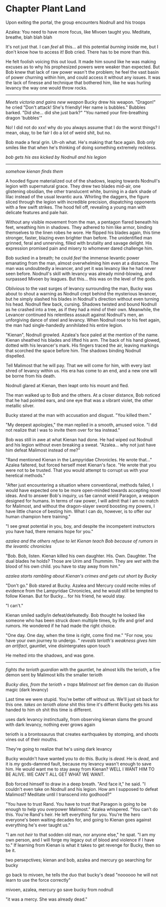 
# Chapter Plant Land

Upon exiting the portal, the group encounters Nodnull and his troops


Azalea: You need to have more focus, like Mivoen taught you. Meditate, breathe, blah blah blah

It's not just that. I can *feel* all this... all this potential *burning* inside me, but I don't know how to access it! Bob cried. There has to be more than this. 

He felt foolish voicing this out loud. It made him sound like he was making excuses as to why his prophesized powers were weaker than expected. But Bob knew that lack of raw power wasn't the problem; he feel the vast basin of power churning within him, and could access it without any issues. It was the lack of finesse and technique that bothered him, like he was hurling levancy the way one would throw rocks. 

---------------------------------------------

*Meets victoria and gains new weapon*
Bucky drew his weapon. "Dragon!" he cried
"Don't attack! She's friendly! Her name is bubbles."
Bubbles barked. 
"Did she... did she just bark?"
"You named your fire-breathing dragon 'bubbles'"

No! I did not do xxx!
why do you always assume that I do the worst things?
I mean, okay, to be fair I do a lot of weird shit, but no. 

Bob made a feral grin. 
Uh-oh
what. 
He's making that face again. Bob only smiles like that when he's thinking of doing something extremely reckless. 

*bob gets his ass kicked by Nodnull and his legion*

---------------------

*somehow kienan finds them*

A hooded figure materialized out of the shadows, leaping towards Nodnull's legion with supernatural grace. They drew two blades mid-air, one glistening obsidian, the other translucent white, burning in a dark shade of lilac instead of the usual levantic aura. Whirling the daggers, the figure sliced through the legion with incredible precision, dispatching opponents with a few swift strikes. The hood fell off, revealing a young man with delicate features and pale hair. 

Without any visible movement from the man, a pentagon flared beneath his feet, wreathing him in shadows. They adhered to him like armor, binding themselves to the linen robes he wore. He flipped his blades again, this time stronger, faster, blazing even brighter than before. The unidentified man grinned, feral and unnerving, filled with brutality and savage delight. His expression promised pain and misery to whomever dared challenge him. 

Bob sucked in a breath; he could *feel* the immense levantic power emanating from the man, almost overwhelming him even at a distance. The man was undoubtedly a levancer, and yet it was levancy like he had never seen before. Nodnull's skill with levancy was already mind-blowing, and surpassed Mivoen by leagues. But this... this was on the level of the gods. 

Oblivious to the vast surges of levancy surrounding the man, Bucky was about to shout a warning as Nodnull crept behind the mysterious levancer, but he simply slashed his blades in Nodnull's direction without even turning his head. Nodnull flew back, cursing. Shadows twisted and bound Nodnull as he crashed into a tree, as if they had a mind of their own. Meanwhile, the Levancer continued his relentless assault against Nodnull's men, an unforgiving dance of steel and levancy. When Nodnull rose to his feet again, the man had single-handedly annihilated his entire legion. 

"Kienan", Nodnull growled. Azalea's face paled at the mention of the name. 
Kienan sheathed his blades and lifted his arm. The back of his hand glowed, dotted with his levancer's mark. 
His fingers traced the air, leaving markings that scorched the space before him. The shadows binding Nodnull dispelled. 

Tell Malimost that he will pay. That we will come for him, with every last shred of levancy within us. His era has come to an end, and a new one will be borne from his death. 

Nodnull glared at Kienan, then leapt onto his mount and fled. 




The man walked up to Bob and the others. At a closer distance, Bob noticed that he had pointed ears, and one eye that was a vibrant violet, the other metallic silver. 

Bucky stared at the man with accusation and disgust. "You killed them."

"My deepest apologies," the man replied in a smooth, amused voice. "I did not realize that I was to invite them over for tea instead."

Bob was still in awe at what Kienan had done. He had wiped out Nodnull and his legion without even breaking a sweat. "Azalea... why not just have him defeat Malimost instead of me?"

"Rand mentioned Kienan in the Lampyridae Chronicles. He wrote that..." Azalea faltered, but forced herself meet Kienan's face. "He wrote that you were not to be trusted. That you would attempt to corrupt us with your heretical methods."

"After just encountering a situation where conventional, <rand-religion-following> methods failed, I would have expected one to be more open-minded towards accepting novel ideas. And to answer Bob's inquiry, us fae cannot wield Paragon, a weapon designed for humans. In terms of raw power, I will admit that I am no match for Malimost, and without the dragon-slayer sword boosting my powers, I have little chance of besting him. What I can do, however, is to offer our human champion here training." 

"I see great potential in you, boy, and despite the incompetent instructors you have had, there remains hope for you."

*azalea and the others refuse to let Kienan teach Bob because of rumors in the levantic chronicles*

"Bob. Bob, listen. Kienan killed his own daughter. His. Own. Daughter. The dual blades he holds? Those are Urim and Thummim. They are *wet* with the blood of his own child. you have to stay away from him."

*azalea starts rambling about Kienan's crimes and gets cut short by Bucky*

"Don't go."
Bob stared at Bucky. Azalea and Mercury could recite miles of evidence from the Lampyridae Chronicles, and he would still be tempted to follow Kienan. But for Bucky... for his friend, he would stay.

"I can't."

Kienan smiled sadly/in defeat/defeatedly. Bob thought he looked like someone who has been struck down multiple times, by life and grief and rumors. He wondered if he had made the right choice. 

"One day. One day, when the time is right, come find me."
"For now, you have your own journey to undergo. "
*reveals terioth's weakness*
*gives him an artifact*, gauntlet, vine disintergrates upon touch

He melted into the shadows, and was gone. 



-------------------------------

*fights the terioth guardian*
with the gauntlet, he almost kills the terioth,
a fire demon sent by Malimost kills the smaller terioth

*Bucky dies, from the terioth + traps Malimost set*
fire demon can do illusion magic (dark levancy) 




Last time we were stupid. You're better off without us. We'll just sit back for this one. 
*takes on terioth alone*
shit this time it's differnt
Bucky gets his ass handed to him
oh shit this time is different. 


uses dark levancy instinctually, from observing kienan
slams the ground with dark levancy, nothing ever grows again

terioth is a brontosaurus that creates earthquakes by stomping, and shoots vines out of their mouths. 


They're going to realize that he's using dark levancy


Bucky wouldn't have wanted you to do this. 
Bucky is *dead*. He is *dead*, and it is *my* gods-damned fault, because my levancy wasn't enough to save him. 
He would want me to stay away from Kienan? WELL I WANT HIM TO BE ALIVE. WE CAN'T ALL GET WHAT WE WANT. 

Bob forced himself to draw in a deep breath. "And face it," he said. "I couldn't even take on Nodnull and his legion. How am I supposed to defeat Malimost? Meditate until I transcend into godhood?"

"You have to trust Rand. You have to trust that Paragon is going to be enough to help you overpower Malimost." Azalea whispered. "You can't do this. You're Rand's heir. He left everything for you. You're the hero everyone's been waiting decades for, and going to Kienan goes against everything he's ever taught us."

"I am not *heir* to that sodden old man, nor anyone else," he spat.
"I am my own person, and I will forge my legacy out of blood and violence if I have to."
If learning from Kienan is what it takes to get revenge for Bucky, then so be it.


two persepctives; kienan and bob, azalea and mercury go searching for bucky


go back to mivoen, he tells the duo that bucky's dead
"noooooo he will not learn to use the force correctly"

mivoen, azalea, mercury go save bucky from nodnull



"it was a mercy. She was already dead."


